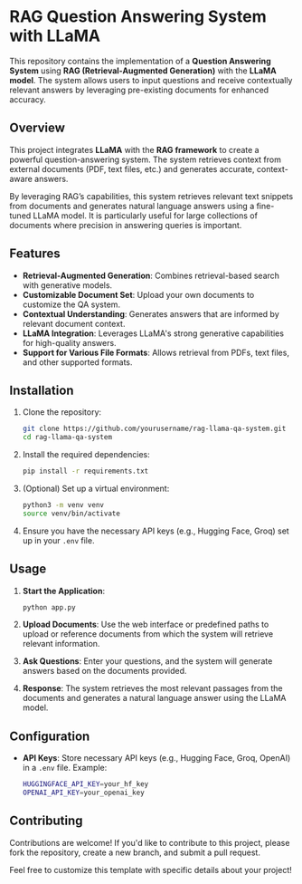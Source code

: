 # RAG Question Answering System with LLaMA

This repository contains the implementation of a **Question Answering System** using **RAG (Retrieval-Augmented Generation)** with the **LLaMA model**. The system allows users to input questions and receive contextually relevant answers by leveraging pre-existing documents for enhanced accuracy.


## Overview

This project integrates **LLaMA** with the **RAG framework** to create a powerful question-answering system. The system retrieves context from external documents (PDF, text files, etc.) and generates accurate, context-aware answers. 

By leveraging RAG’s capabilities, this system retrieves relevant text snippets from documents and generates natural language answers using a fine-tuned LLaMA model. It is particularly useful for large collections of documents where precision in answering queries is important.

## Features

- **Retrieval-Augmented Generation**: Combines retrieval-based search with generative models.
- **Customizable Document Set**: Upload your own documents to customize the QA system.
- **Contextual Understanding**: Generates answers that are informed by relevant document context.
- **LLaMA Integration**: Leverages LLaMA's strong generative capabilities for high-quality answers.
- **Support for Various File Formats**: Allows retrieval from PDFs, text files, and other supported formats.

## Installation

1. Clone the repository:
   ```bash
   git clone https://github.com/yourusername/rag-llama-qa-system.git
   cd rag-llama-qa-system
   ```

2. Install the required dependencies:
   ```bash
   pip install -r requirements.txt
   ```

3. (Optional) Set up a virtual environment:
   ```bash
   python3 -m venv venv
   source venv/bin/activate
   ```

4. Ensure you have the necessary API keys (e.g., Hugging Face, Groq) set up in your `.env` file.

## Usage

1. **Start the Application**:
   ```bash
   python app.py
   ```

2. **Upload Documents**:
   Use the web interface or predefined paths to upload or reference documents from which the system will retrieve relevant information.

3. **Ask Questions**:
   Enter your questions, and the system will generate answers based on the documents provided.

4. **Response**:
   The system retrieves the most relevant passages from the documents and generates a natural language answer using the LLaMA model.

## Configuration

- **API Keys**: Store necessary API keys (e.g., Hugging Face, Groq, OpenAI) in a `.env` file. Example:
   ```bash
   HUGGINGFACE_API_KEY=your_hf_key
   OPENAI_API_KEY=your_openai_key
   ```




## Contributing

Contributions are welcome! If you'd like to contribute to this project, please fork the repository, create a new branch, and submit a pull request.

Feel free to customize this template with specific details about your project!
